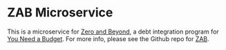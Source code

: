 # ZAB Microservice

This is a microservice for [Zero and Beyond](https://zeroandbeyond.herokuapp.com), a debt integration program for [You Need a Budget](https://www.youneedabudget.com/). For more info, please see the Github repo for [ZAB](https://github.com/hillstew/zab-ui).
